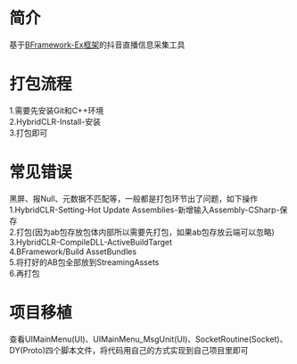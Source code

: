# 简介
基于<a href='https://github.com/ToxicStar8/BFramework-Ex'>BFramework-Ex框架</a>的抖音直播信息采集工具

# 打包流程
1.需要先安装Git和C++环境</br>
2.HybridCLR-Install-安装</br>
3.打包即可</br>

# 常见错误
黑屏、报Null、元数据不匹配等，一般都是打包环节出了问题，如下操作</br>
1.HybridCLR-Setting-Hot Update Assemblies-新增输入Assembly-CSharp-保存</br>
2.打包(因为ab包存放包体内部所以需要先打包，如果ab包存放云端可以忽略)</br>
3.HybridCLR-CompileDLL-ActiveBuildTarget</br>
4.BFramework/Build AssetBundles</br>
5.将打好的AB包全部放到StreamingAssets</br>
6.再打包</br>


# 项目移植
查看UIMainMenu(UI)、UIMainMenu_MsgUnit(UI)、SocketRoutine(Socket)、DY(Proto)四个脚本文件，将代码用自己的方式实现到自己项目里即可</br>
